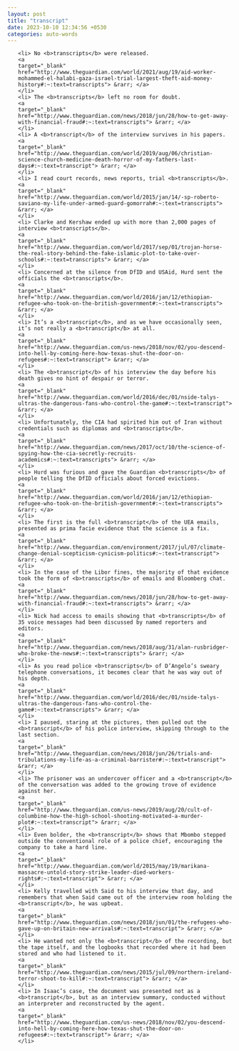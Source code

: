 ```yaml
---
layout: post
title: "transcript"
date: 2023-10-10 12:34:56 +0530
categories: auto-words
---
```

<ol>

    <li> No <b>transcripts</b> were released.
    <a 
    target="_blank" 
    href="http://www.theguardian.com/world/2021/aug/19/aid-worker-mohammed-el-halabi-gaza-israel-trial-largest-theft-aid-money-history#:~:text=transcripts"> &rarr; </a>
    </li>
    <li> The <b>transcripts</b> left no room for doubt.
    <a 
    target="_blank" 
    href="http://www.theguardian.com/news/2018/jun/28/how-to-get-away-with-financial-fraud#:~:text=transcripts"> &rarr; </a>
    </li>
    <li> A <b>transcript</b> of the interview survives in his papers.
    <a 
    target="_blank" 
    href="http://www.theguardian.com/world/2019/aug/06/christian-science-church-medicine-death-horror-of-my-fathers-last-days#:~:text=transcript"> &rarr; </a>
    </li>
    <li> I read court records, news reports, trial <b>transcripts</b>.
    <a 
    target="_blank" 
    href="http://www.theguardian.com/world/2015/jan/14/-sp-roberto-saviano-my-life-under-armed-guard-gomorrah#:~:text=transcripts"> &rarr; </a>
    </li>
    <li> Clarke and Kershaw ended up with more than 2,000 pages of interview <b>transcripts</b>.
    <a 
    target="_blank" 
    href="http://www.theguardian.com/world/2017/sep/01/trojan-horse-the-real-story-behind-the-fake-islamic-plot-to-take-over-schools#:~:text=transcripts"> &rarr; </a>
    </li>
    <li> Concerned at the silence from DfID and USAid, Hurd sent the officials the <b>transcripts</b>.
    <a 
    target="_blank" 
    href="http://www.theguardian.com/world/2016/jan/12/ethiopian-refugee-who-took-on-the-british-government#:~:text=transcripts"> &rarr; </a>
    </li>
    <li> It’s a <b>transcript</b>, and as we have occasionally seen, it’s not really a <b>transcript</b> at all.
    <a 
    target="_blank" 
    href="http://www.theguardian.com/us-news/2018/nov/02/you-descend-into-hell-by-coming-here-how-texas-shut-the-door-on-refugees#:~:text=transcript"> &rarr; </a>
    </li>
    <li> The <b>transcript</b> of his interview the day before his death gives no hint of despair or terror.
    <a 
    target="_blank" 
    href="http://www.theguardian.com/world/2016/dec/01/nside-talys-ultras-the-dangerous-fans-who-control-the-game#:~:text=transcript"> &rarr; </a>
    </li>
    <li> Unfortunately, the CIA had spirited him out of Iran without credentials such as diplomas and <b>transcripts</b>.
    <a 
    target="_blank" 
    href="http://www.theguardian.com/news/2017/oct/10/the-science-of-spying-how-the-cia-secretly-recruits-academics#:~:text=transcripts"> &rarr; </a>
    </li>
    <li> Hurd was furious and gave the Guardian <b>transcripts</b> of people telling the DfID officials about forced evictions.
    <a 
    target="_blank" 
    href="http://www.theguardian.com/world/2016/jan/12/ethiopian-refugee-who-took-on-the-british-government#:~:text=transcripts"> &rarr; </a>
    </li>
    <li> The first is the full <b>transcript</b> of the UEA emails, presented as prima facie evidence that the science is a fix.
    <a 
    target="_blank" 
    href="http://www.theguardian.com/environment/2017/jul/07/climate-change-denial-scepticism-cynicism-politics#:~:text=transcript"> &rarr; </a>
    </li>
    <li> In the case of the Libor fines, the majority of that evidence took the form of <b>transcripts</b> of emails and Bloomberg chat.
    <a 
    target="_blank" 
    href="http://www.theguardian.com/news/2018/jun/28/how-to-get-away-with-financial-fraud#:~:text=transcripts"> &rarr; </a>
    </li>
    <li> Nick had access to emails showing that <b>transcripts</b> of 35 voice messages had been discussed by named reporters and editors.
    <a 
    target="_blank" 
    href="http://www.theguardian.com/news/2018/aug/31/alan-rusbridger-who-broke-the-news#:~:text=transcripts"> &rarr; </a>
    </li>
    <li> As you read police <b>transcripts</b> of D’Angelo’s sweary telephone conversations, it becomes clear that he was way out of his depth.
    <a 
    target="_blank" 
    href="http://www.theguardian.com/world/2016/dec/01/nside-talys-ultras-the-dangerous-fans-who-control-the-game#:~:text=transcripts"> &rarr; </a>
    </li>
    <li> I paused, staring at the pictures, then pulled out the <b>transcript</b> of his police interview, skipping through to the last section.
    <a 
    target="_blank" 
    href="http://www.theguardian.com/news/2018/jun/26/trials-and-tribulations-my-life-as-a-criminal-barrister#:~:text=transcript"> &rarr; </a>
    </li>
    <li> The prisoner was an undercover officer and a <b>transcript</b> of the conversation was added to the growing trove of evidence against her.
    <a 
    target="_blank" 
    href="http://www.theguardian.com/us-news/2019/aug/20/cult-of-columbine-how-the-high-school-shooting-motivated-a-murder-plot#:~:text=transcript"> &rarr; </a>
    </li>
    <li> Even bolder, the <b>transcript</b> shows that Mbombo stepped outside the conventional role of a police chief, encouraging the company to take a hard line.
    <a 
    target="_blank" 
    href="http://www.theguardian.com/world/2015/may/19/marikana-massacre-untold-story-strike-leader-died-workers-rights#:~:text=transcript"> &rarr; </a>
    </li>
    <li> Kelly travelled with Said to his interview that day, and remembers that when Said came out of the interview room holding the <b>transcript</b>, he was upbeat.
    <a 
    target="_blank" 
    href="http://www.theguardian.com/news/2018/jun/01/the-refugees-who-gave-up-on-britain-new-arrivals#:~:text=transcript"> &rarr; </a>
    </li>
    <li> He wanted not only the <b>transcript</b> of the recording, but the tape itself, and the logbooks that recorded where it had been stored and who had listened to it.
    <a 
    target="_blank" 
    href="http://www.theguardian.com/news/2015/jul/09/northern-ireland-terror-shoot-to-kill#:~:text=transcript"> &rarr; </a>
    </li>
    <li> In Isaac’s case, the document was presented not as a <b>transcript</b>, but as an interview summary, conducted without an interpreter and reconstructed by the agent.
    <a 
    target="_blank" 
    href="http://www.theguardian.com/us-news/2018/nov/02/you-descend-into-hell-by-coming-here-how-texas-shut-the-door-on-refugees#:~:text=transcript"> &rarr; </a>
    </li>